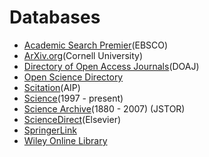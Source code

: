 # Databases

* [Academic Search Premier](https://web.archive.org/web/20150906075600/http:/summit.csuci.edu:2048/login?url=http://search.ebscohost.com/login.aspx?authtype=ip,uid&profile=ehost&defaultdb=aph)\(EBSCO\)
* [ArXiv.org](https://web.archive.org/web/20150906075600/http:/arxiv.org/)\(Cornell University\)
* [Directory of Open Access Journals](https://web.archive.org/web/20150906075600/http:/www.doaj.org/)\(DOAJ\)
* [Open Science Directory](https://web.archive.org/web/20150906075600/http:/summit.csuci.edu:2048/login?url=http://www.opensciencedirectory.net/)
* [Scitation](https://web.archive.org/web/20150906075600/http:/summit.csuci.edu:2048/login?url=http://scitation.aip.org/)\(AIP\)
* [Science](https://web.archive.org/web/20150906075600/http:/summit.csuci.edu:2048/login?url=http://www.sciencemag.org)\(1997 - present\)
* [Science Archive](https://web.archive.org/web/20150906075600/http:/summit.csuci.edu:2048/login?url=http://www.jstor.org/action/showPublication?journalCode=science)\(1880 - 2007\) \(JSTOR\)
* [ScienceDirect](https://web.archive.org/web/20150906075600/http:/summit.csuci.edu:2048/login?url=http://www.sciencedirect.com/)\(Elsevier\)
* [SpringerLink](https://web.archive.org/web/20150906075600/http:/summit.csuci.edu:2048/login?url=http://www.springerlink.com)
* [Wiley Online Library](https://web.archive.org/web/20150906075600/http:/summit.csuci.edu:2048/login?url=http://onlinelibrary.wiley.com)




